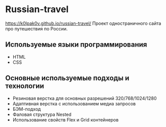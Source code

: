 # Russian-travel
https://k0lpak0v.github.io/russian-travel/
Проект одностраничного сайта про путешествия по России.
## Используемые языки программирования
* HTML
* CSS
## Основные используемые подходы и технологии
* Резиновая верстка для основных разрешений 320/768/1024/1280
* Адаптивная верстка с использованием медиа запросов
* БЭМ-подход
* Фаловая структура Nested
* Использование свойств Flex и Grid контейнеров
